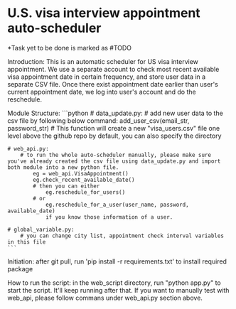 # U.S. visa interview appointment auto-scheduler
*Task yet to be done is marked as #TODO

Introduction:
    This is an automatic scheduler for US visa interview appointment. We use a separate account to check most recent available visa appointment date in certain frequency, and store user data in a separate CSV file. Once there exist appointment date earlier than user's current appointment date, we log into user's account and do the reschedule.

Module Structure:
    ```python
    # data_update.py:
        # add new user data to the csv file by following below command:
        add_user_csv(email_str, password_str)
        # This function will create a new "visa_users.csv" file one level above the github repo by default, you can also specify the directory

    # web_api.py:
        # to run the whole auto-scheduler manually, please make sure you've already created the csv file using data_update.py and import both module into a new python file.
            eg = web_api.VisaAppointment()
            eg.check_recent_available_date() 
            # then you can either
                eg.reschedule_for_users()
            # or 
                eg.reschedule_for_a_user(user_name, password, available_date)
                if you know those information of a user.

    # global_variable.py:
        # you can change city list, appointment check interval variables in this file
    ```

Initiation:
    after git pull, run 'pip install -r requirements.txt' to install required package


How to run the script:
    in the web_script directory, run "python app.py" to start the script. It'll keep running after that.
    If you want to manually test with web_api, please follow commans under web_api.py section above.



